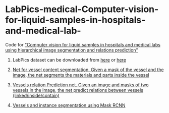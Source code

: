 # LabPics-medical-Computer-vision-for-liquid-samples-in-hospitals-and-medical-lab-
Code for ["Computer vision for liquid samples in hospitals and medical labs using hierarchical image segmentation  and relations prediction"](https://arxiv.org/abs/2105.01456)


1) LabPics  dataset can be downloaded from [here](https://zenodo.org/record/4736111) or [here](https://www.kaggle.com/sagieppel/labpics-chemistry-labpics-medical)

2) [Net for vessel content segmentation. Given a mask of the vessel and the image, the net segments the materials and parts inside the vessel](https://github.com/sagieppel/Segmenting-givne-region-of-an-image-using-neural-net-with-ROI-attention-input)


3) [Vessels relation Prediction net. Given an image and masks of two vessels in the image, the net predict relations between vessels (linked/inside/contain)](https://github.com/sagieppel/-Finding-relations-between-two-instances-in-an-image-using-a-convolutional-neural-net.)

5)  [Vessels and instance segmentation using Mask RCNN](https://github.com/Jack-XHP/LabPicV2-MaskRCNN)
